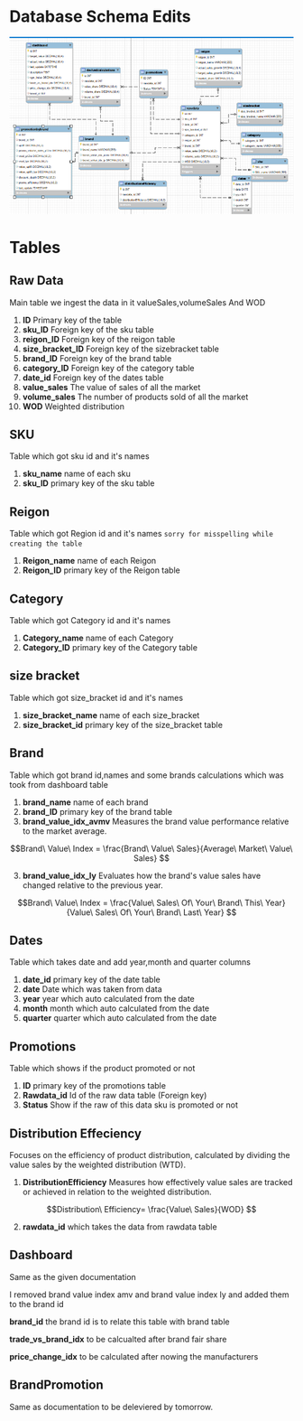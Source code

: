 # Database Schema Edits

![Platform](./Platform%20Updated%20EER.png)

# Tables 

## Raw Data 
Main table we ingest the data in it valueSales,volumeSales And WOD

1. **ID** Primary key of the table
2. **sku_ID** Foreign key of the sku table
2. **reigon_ID** Foreign key of the reigon table
2. **size_bracket_ID** Foreign key of the sizebracket table
2. **brand_ID** Foreign key of the brand table
2. **category_ID** Foreign key of the category table
2. **date_id** Foreign key of the dates table
2. **value_sales** The value of sales of all the market
2. **volume_sales** The number of products sold of all the market
3. **WOD** Weighted distribution

## SKU 
Table which got sku id and it's names

1. **sku_name** name of each sku
2. **sku_ID** primary key of the sku table


## Reigon 
Table which got Region id and it's names
`sorry for misspelling while creating the table`


1. **Reigon_name** name of each Reigon
2. **Reigon_ID** primary key of the Reigon table

## Category
Table which got Category id and it's names

1. **Category_name** name of each Category
2. **Category_ID** primary key of the Category table

## size bracket 
Table which got size_bracket id and it's names

1. **size_bracket_name** name of each size_bracket
2. **size_bracket_id** primary key of the size_bracket table

## Brand
Table which got brand id,names and some brands calculations which was took from dashboard table

1. **brand_name** name of each brand
2. **brand_ID** primary key of the brand table
3. **brand_value_idx_avmv** Measures the brand value performance relative to the market average.

```math
Brand\ Value\ Index = \frac{Brand\ Value\ Sales}{Average\ Market\ Value\ Sales} 
```
3. **brand_value_idx_ly** Evaluates how the brand's value sales have changed relative to the previous
year.

```math
Brand\ Value\ Index = \frac{Value\ Sales\ Of\ Your\ Brand\ This\ Year}{Value\ Sales\ Of\ Your\ Brand\ Last\ Year} 
```

## Dates
Table which takes date and add year,month and quarter columns

1. **date_id** primary key of the date table
2. **date** Date which was taken from data
3. **year** year which auto calculated from the date
3. **month** month which auto calculated from the date
3. **quarter** quarter which auto calculated from the date

## Promotions
Table which shows if the product promoted or not

1. **ID** primary key of the promotions table
2. **Rawdata_id** Id of the raw data table (Foreign key)
3. **Status** Show if the raw of this data sku is promoted or not 

## Distribution Effeciency 
Focuses on the efficiency of product distribution, calculated by dividing the
value sales by the weighted distribution (WTD).

1. **DistributionEfficiency** Measures how effectively value sales are tracked or achieved in relation
to the weighted distribution.
```math
Distribution\ Efficiency= \frac{Value\ Sales}{WOD} 
```
2. **rawdata_id** which takes the data from rawdata table

## Dashboard 
Same as the given documentation 

I removed brand value index amv and brand value index ly  and added them to the brand id 

**brand_id** the brand id is to relate this table with brand table

**trade_vs_brand_idx** to be calcualted after brand fair share

**price_change_idx** to be calculated after nowing the manufacturers


## BrandPromotion 

Same as documentation to be deleviered by tomorrow.
